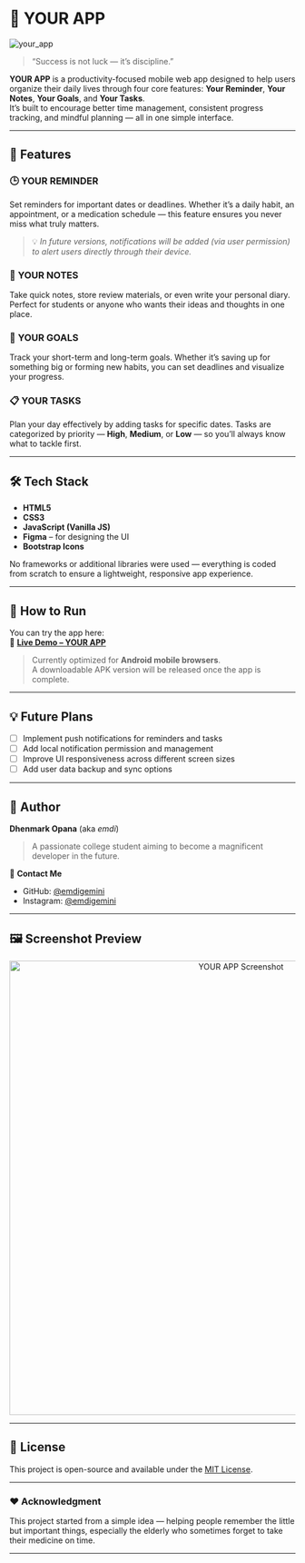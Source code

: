 # 📱 YOUR APP  

![your_app](https://github.com/user-attachments/assets/c15a49e1-d486-4ac1-8679-7f0b8171795c)


> “Success is not luck — it’s discipline.”  

**YOUR APP** is a productivity-focused mobile web app designed to help users organize their daily lives through four core features: **Your Reminder**, **Your Notes**, **Your Goals**, and **Your Tasks**.  
It’s built to encourage better time management, consistent progress tracking, and mindful planning — all in one simple interface.  

---

## 🌟 Features  

### 🕒 **YOUR REMINDER**  
Set reminders for important dates or deadlines. Whether it’s a daily habit, an appointment, or a medication schedule — this feature ensures you never miss what truly matters.  
> 💡 *In future versions, notifications will be added (via user permission) to alert users directly through their device.*

### 📝 **YOUR NOTES**  
Take quick notes, store review materials, or even write your personal diary. Perfect for students or anyone who wants their ideas and thoughts in one place.

### 🎯 **YOUR GOALS**  
Track your short-term and long-term goals. Whether it’s saving up for something big or forming new habits, you can set deadlines and visualize your progress.

### 📋 **YOUR TASKS**  
Plan your day effectively by adding tasks for specific dates. Tasks are categorized by priority — **High**, **Medium**, or **Low** — so you’ll always know what to tackle first.

---

## 🛠️ Tech Stack  

- **HTML5**
- **CSS3**
- **JavaScript (Vanilla JS)**
- **Figma** – for designing the UI  
- **Bootstrap Icons**

No frameworks or additional libraries were used — everything is coded from scratch to ensure a lightweight, responsive app experience.

---

## 🚀 How to Run  

You can try the app here:  
🔗 **[Live Demo – YOUR APP](https://emdigemini.github.io/Your-Reminder/)**  

> Currently optimized for **Android mobile browsers**.  
> A downloadable APK version will be released once the app is complete.

---

## 💡 Future Plans  

- [ ] Implement push notifications for reminders and tasks  
- [ ] Add local notification permission and management  
- [ ] Improve UI responsiveness across different screen sizes  
- [ ] Add user data backup and sync options  

---

## 👤 Author  

**Dhenmark Opana** (aka *emdi*)  
> A passionate college student aiming to become a magnificent developer in the future.  

📧 **Contact Me**  
- GitHub: [@emdigemini](https://github.com/emdigemini)
- Instagram: [@emdigemini](https://instagram.com/emdi.gem)

---

## 🖼️ Screenshot Preview  
<p align="center">
  <img src="https://github.com/user-attachments/assets/21c46b3e-8296-47a7-aa57-5ff873e87119" alt="YOUR APP Screenshot" width="800"/>
</p>


---

## 📜 License  

This project is open-source and available under the [MIT License](LICENSE).  

---

### ❤️ Acknowledgment  
This project started from a simple idea — helping people remember the little but important things, especially the elderly who sometimes forget to take their medicine on time.  

---
